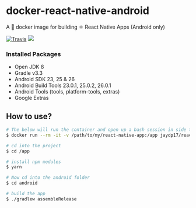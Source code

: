 # docker-react-native-android
A 🐳 docker image for building ⚛ React Native Apps (Android only)

[![Travis](https://img.shields.io/travis/jaydp17/docker-react-native-android.svg)](https://travis-ci.org/jaydp17/docker-react-native-android)
[![](https://images.microbadger.com/badges/image/jaydp17/react-native-android.svg)](https://microbadger.com/images/jaydp17/react-native-android)


### Installed Packages
- Open JDK 8
- Gradle v3.3
- Android SDK 23, 25 & 26
- Android Build Tools 23.0.1, 25.0.2, 26.0.1
- Android Tools (tools, platform-tools, extras)
- Google Extras

## How to use?
```sh
# The below will run the container and open up a bash session in side the container
$ docker run --rm -it -v /path/to/my/react-native-app:/app jaydp17/react-native-android:latest bash

# cd into the project
$ cd /app

# install npm modules
$ yarn

# Now cd into the android folder
$ cd android

# build the app
$ ./gradlew assembleRelease
```
